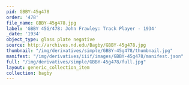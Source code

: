```yaml
---
pid: GBBY-45g478
order: '478'
file_name: GBBY-45g478.jpg
label: 'GBBY 45G/478: John Frawley: Track Player - 1934'
_date: '1934'
object_type: glass plate negative
source: http://archives.nd.edu/Bagby/GBBY-45g478.jpg
thumbnail: "/img/derivatives/simple/GBBY-45g478/thumbnail.jpg"
manifest: "/img/derivatives/iiif/images/GBBY-45g478/manifest.json"
full: "/img/derivatives/simple/GBBY-45g478/full.jpg"
layout: generic_collection_item
collection: bagby
---
```

